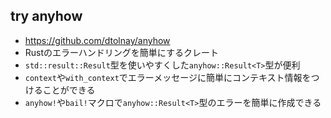 try anyhow
---

- <https://github.com/dtolnay/anyhow>
- Rustのエラーハンドリングを簡単にするクレート
- `std::result::Result`型を使いやすくした`anyhow::Result<T>`型が便利
- `context`や`with_context`でエラーメッセージに簡単にコンテキスト情報をつけることができる
- `anyhow!`や`bail!`マクロで`anyhow::Result<T>`型のエラーを簡単に作成できる
